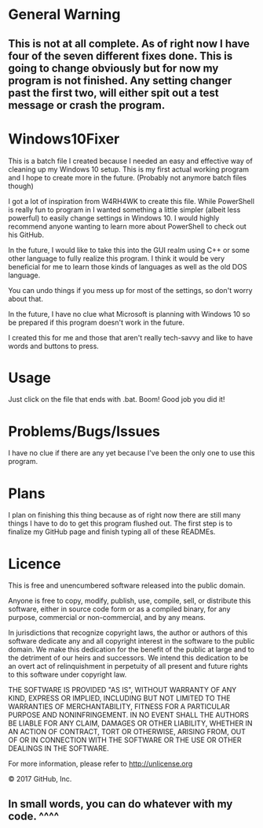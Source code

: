 # General Warning
## This is not at all complete. As of right now I have four of the seven different fixes done. This is going to change obviously but for now my program is not finished. Any setting changer past the first two, will either spit out a test message or crash the program.   

# Windows10Fixer
This is a batch file I created because I needed an easy and effective way of cleaning up my Windows 10 setup. This is my first actual working program and I hope to create more in the future. (Probably not anymore batch files though) 

I got a lot of inspiration from W4RH4WK to create this file. While PowerShell is really fun to program in I wanted something a little simpler (albeit less powerful) to easily change settings in Windows 10. I would highly recommend anyone wanting to learn more about PowerShell to check out his GitHub.

In the future, I would like to take this into the GUI realm using C++ or some other language to fully realize this program. I think it would be very beneficial for me to learn those kinds of languages as well as the old DOS language. 

You can undo things if you mess up for most of the settings, so don't worry about that.

In the future, I have no clue what Microsoft is planning with Windows 10 so be prepared if this program doesn't work in the future. 

I created this for me and those that aren't really tech-savvy and like to have words and buttons to press. 

# Usage
Just click on the file that ends with .bat. Boom! Good job you did it!

# Problems/Bugs/Issues
I have no clue if there are any yet because I've been the only one to use this program.

# Plans
I plan on finishing this thing because as of right now there are still many things I have to do to get this program flushed out. 
The first step is to finalize my GitHub page and finish typing all of these READMEs. 

# Licence
This is free and unencumbered software released into the public domain.

Anyone is free to copy, modify, publish, use, compile, sell, or
distribute this software, either in source code form or as a compiled
binary, for any purpose, commercial or non-commercial, and by any
means.

In jurisdictions that recognize copyright laws, the author or authors
of this software dedicate any and all copyright interest in the
software to the public domain. We make this dedication for the benefit
of the public at large and to the detriment of our heirs and
successors. We intend this dedication to be an overt act of
relinquishment in perpetuity of all present and future rights to this
software under copyright law.

THE SOFTWARE IS PROVIDED "AS IS", WITHOUT WARRANTY OF ANY KIND,
EXPRESS OR IMPLIED, INCLUDING BUT NOT LIMITED TO THE WARRANTIES OF
MERCHANTABILITY, FITNESS FOR A PARTICULAR PURPOSE AND NONINFRINGEMENT.
IN NO EVENT SHALL THE AUTHORS BE LIABLE FOR ANY CLAIM, DAMAGES OR
OTHER LIABILITY, WHETHER IN AN ACTION OF CONTRACT, TORT OR OTHERWISE,
ARISING FROM, OUT OF OR IN CONNECTION WITH THE SOFTWARE OR THE USE OR
OTHER DEALINGS IN THE SOFTWARE.

For more information, please refer to <http://unlicense.org>

© 2017 GitHub, Inc.

## In small words, you can do whatever with my code. ^^^^
